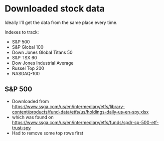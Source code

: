 # Downloaded stock data

Ideally I'll get the data from the same place every time.

Indexes to track:

- S&P 500
- S&P Global 100
- Down Jones Global Titans 50
- S&P TSX 60
- Dow Jones Industrial Average
- Russel Top 200
- NASDAQ-100



## S&P 500
- Downloaded from https://www.ssga.com/us/en/intermediary/etfs/library-content/products/fund-data/etfs/us/holdings-daily-us-en-spy.xlsx
- which was found on https://www.ssga.com/us/en/intermediary/etfs/funds/spdr-sp-500-etf-trust-spy
- Had to remove some top rows first

